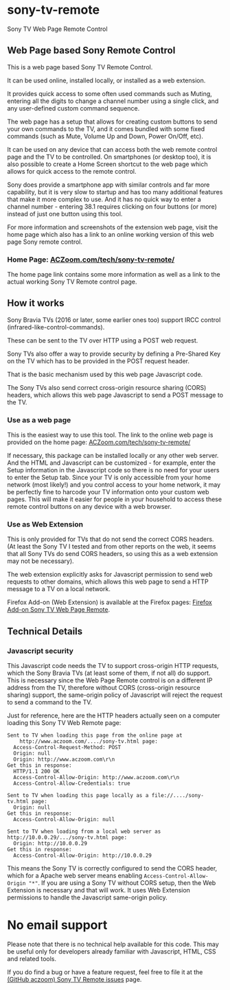 # sony-tv-remote
Sony TV Web Page Remote Control

## Web Page based Sony Remote Control

This is a web page based Sony TV Remote Control.

It can be used online, installed locally, or installed as a web extension.

It provides quick access to some often used commands such as Muting, entering all the digits to change a channel number using a single click, and any user-defined custom command sequence.

The web page has a setup that allows for creating custom buttons to send your own commands to the TV, and it comes bundled with some fixed commands (such as Mute, Volume Up and Down, Power On/Off, etc).

It can be used on any device that can access both the web remote control page and the TV to be controlled.
On smartphones (or desktop too), it is also possible to create a Home Screen shortcut to the web page which allows for quick access to the remote control.

Sony does provide a smartphone app with similar controls and far more capability, but it is very slow to startup and has too many additional features that make it more complex to use.
And it has no quick way to enter a channel number - entering 38.1 requires clicking on four buttons (or more) instead of just one button using this tool.

For more information and screenshots of the extension web page, visit the home page
which also has a link to an online working version of this web page Sony remote control.

### Home Page: <a href="http://www.aczoom.com/tech/sony-tv-remote/">ACZoom.com/tech/sony-tv-remote/</a>

The home page link contains some more information as well as a link to the actual working Sony TV Remote control page.

## How it works

Sony Bravia TVs (2016 or later, some earlier ones too) support IRCC control (infrared-like-control-commands).

These can be sent to the TV over HTTP using a POST web request.

Sony TVs also offer a way to provide security by defining a Pre-Shared Key
on the TV which has to be provided in the POST request header.

That is the basic mechanism used by this web page Javascript code.

The Sony TVs also send correct cross-origin resource sharing (CORS) headers, which allows this web page Javascript to send a POST message to the TV.

### Use as a web page

This is the easiest way to use this tool.
The link to the online web page is provided on the home page:
<a href="http://www.aczoom.com/tech/sony-tv-remote/">ACZoom.com/tech/sony-tv-remote/</a>

If necessary, this package can be installed locally or any other web server. And the HTML and Javascript can be customized - for example, enter the Setup information in the Javascript code so there is no need for your users to enter the Setup tab.
Since your TV is only accessible from your home network (most likely!) and you control access to your home network, it may be perfectly fine to harcode your TV information onto your custom web pages.
This will make it easier for people in your household to access these remote control buttons on any device with a web browser.

### Use as Web Extension

This is only provided for TVs that do not send the correct CORS headers.
(At least the Sony TV I tested and from other reports on the web, it seems that all Sony TVs do send CORS headers, so using this as a web extension may not be necessary).

The web extension explicitly asks for Javascript permission to send web requests to other domains, which allows this web page to send a HTTP message to a TV on a local network.

Firefox Add-on (Web Extension) is available at the Firefox pages: <a href="https://addons.mozilla.org/en-US/firefox/addon/sony-tv-web-page-remote/">Firefox Add-on Sony TV Web Page Remote</a>.

## Technical Details

### Javascript security

This Javascript code needs the TV to support cross-origin HTTP requests, which
the Sony Bravia TVs (at least some of them, if not all) do support.
This is necessary since the Web Page Remote control is on a different IP address
from the TV, therefore without CORS (cross-origin resource sharing) support,
the same-origin policy of Javascript will reject the request to send a command
to the TV.

Just for reference, here are the HTTP headers actually seen on a computer
loading this Sony TV Web Remote page:

    Sent to TV when loading this page from the online page at
        http://www.aczoom.com/..../sony-tv.html page:
      Access-Control-Request-Method: POST
      Origin: null
      Origin: http://www.aczoom.com\r\n
    Get this in response:
      HTTP/1.1 200 OK
      Access-Control-Allow-Origin: http://www.aczoom.com\r\n
      Access-Control-Allow-Credentials: true

    Sent to TV when loading this page locally as a file://..../sony-tv.html page:
      Origin: null
    Get this in response:
      Access-Control-Allow-Origin: null

    Sent to TV when loading from a local web server as http://10.0.0.29/.../sony-tv.html page:
      Origin: http://10.0.0.29
    Get this in response:
      Access-Control-Allow-Origin: http://10.0.0.29

This means the Sony TV is correctly configured to send the CORS header, which for a Apache
web server means enabling <code>Access-Control-Allow-Origin "<nowiki>*</nowiki>"</code>.
If you are using a Sony TV without CORS setup, then the Web Extension is necessary and that will work.
It uses Web Extension permissions to handle the Javascript same-origin policy.

# No email support

Please note that there is no technical help available for this code. This may be useful only for developers already familiar with Javascript, HTML, CSS and related tools.

If you do find a bug or have a feature request, feel free to file it at the
<a href="https://github.com/avinash311/sony-tv-remote/issues">(GitHub aczoom) Sony TV Remote issues</a> page.
